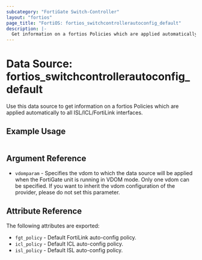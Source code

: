 ```yaml
---
subcategory: "FortiGate Switch-Controller"
layout: "fortios"
page_title: "FortiOS: fortios_switchcontrollerautoconfig_default"
description: |-
  Get information on a fortios Policies which are applied automatically to all ISL/ICL/FortiLink interfaces.
---
```


# Data Source: fortios_switchcontrollerautoconfig_default
Use this data source to get information on a fortios Policies which are applied automatically to all ISL/ICL/FortiLink interfaces.


## Example Usage

```hcl

```

## Argument Reference

* `vdomparam` - Specifies the vdom to which the data source will be applied when the FortiGate unit is running in VDOM mode. Only one vdom can be specified. If you want to inherit the vdom configuration of the provider, please do not set this parameter.

## Attribute Reference

The following attributes are exported:

* `fgt_policy` - Default FortiLink auto-config policy.
* `icl_policy` - Default ICL auto-config policy.
* `isl_policy` - Default ISL auto-config policy.
